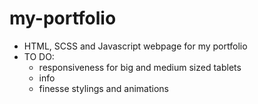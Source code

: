 # my-portfolio

- HTML, SCSS and Javascript webpage for my portfolio
- TO DO:
    - responsiveness for big and medium sized tablets
    - info
    - finesse stylings and animations